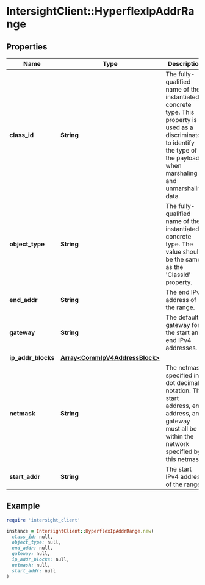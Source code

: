 # IntersightClient::HyperflexIpAddrRange

## Properties

| Name | Type | Description | Notes |
| ---- | ---- | ----------- | ----- |
| **class_id** | **String** | The fully-qualified name of the instantiated, concrete type. This property is used as a discriminator to identify the type of the payload when marshaling and unmarshaling data. | [default to &#39;hyperflex.IpAddrRange&#39;] |
| **object_type** | **String** | The fully-qualified name of the instantiated, concrete type. The value should be the same as the &#39;ClassId&#39; property. | [default to &#39;hyperflex.IpAddrRange&#39;] |
| **end_addr** | **String** | The end IPv4 address of the range. | [optional] |
| **gateway** | **String** | The default gateway for the start and end IPv4 addresses. | [optional] |
| **ip_addr_blocks** | [**Array&lt;CommIpV4AddressBlock&gt;**](CommIpV4AddressBlock.md) |  | [optional] |
| **netmask** | **String** | The netmask specified in dot decimal notation. The start address, end address, and gateway must all be within the network specified by this netmask. | [optional] |
| **start_addr** | **String** | The start IPv4 address of the range. | [optional] |

## Example

```ruby
require 'intersight_client'

instance = IntersightClient::HyperflexIpAddrRange.new(
  class_id: null,
  object_type: null,
  end_addr: null,
  gateway: null,
  ip_addr_blocks: null,
  netmask: null,
  start_addr: null
)
```


